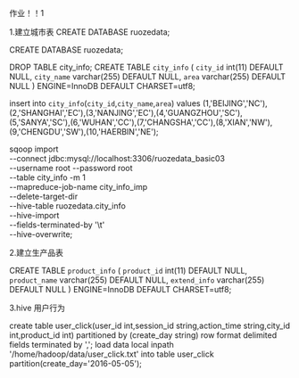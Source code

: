 
作业！！1



1.建立城市表
CREATE DATABASE ruozedata;

CREATE DATABASE ruozedata;

DROP TABLE city_info;
CREATE TABLE `city_info` (
  `city_id` int(11) DEFAULT NULL,
  `city_name` varchar(255) DEFAULT NULL,
  `area` varchar(255) DEFAULT NULL
) ENGINE=InnoDB DEFAULT CHARSET=utf8;


insert  into `city_info`(`city_id`,`city_name`,`area`) values (1,'BEIJING','NC'),(2,'SHANGHAI','EC'),(3,'NANJING','EC'),(4,'GUANGZHOU','SC'),(5,'SANYA','SC'),(6,'WUHAN','CC'),(7,'CHANGSHA','CC'),(8,'XIAN','NW'),(9,'CHENGDU','SW'),(10,'HAERBIN','NE');




sqoop import \
--connect jdbc:mysql://localhost:3306/ruozedata_basic03 \
--username root --password root \
--table city_info -m 1 \
--mapreduce-job-name city_info_imp \
--delete-target-dir \
--hive-table ruozedata.city_info \
--hive-import \
--fields-terminated-by '\t' \
--hive-overwrite;




2.建立生产品表






CREATE TABLE `product_info` (
  `product_id` int(11) DEFAULT NULL,
  `product_name` varchar(255) DEFAULT NULL,
  `extend_info` varchar(255) DEFAULT NULL
) ENGINE=InnoDB DEFAULT CHARSET=utf8;


3.hive  用户行为

create table user_click(user_id int,session_id string,action_time string,city_id int,product_id int)
partitioned by (create_day string)
row format delimited fields terminated by ',';
load data local inpath '/home/hadoop/data/user_click.txt' into table user_click partition(create_day='2016-05-05');
